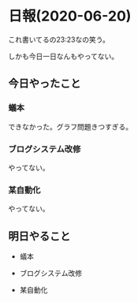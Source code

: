 # 日報(2020-06-20)

これ書いてるの23:23なの笑う。

しかも今日一日なんもやってない。

## 今日やったこと

### 蟻本

できなかった。グラフ問題きつすぎる。

### ブログシステム改修

やってない。

### 某自動化

やってない。

## 明日やること

* 蟻本

* ブログシステム改修

* 某自動化
